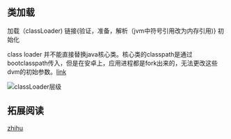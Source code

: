 ## 类加载

加载（classLoader) 链接{验证，准备，解析（jvm中符号引用改为内存引用)} 初始化

class loader 并不能直接替换java核心类。核心类的classpath是通过bootclasspath传入，但是在安卓上，应用进程都是fork出来的，无法更改这些dvm的初始参数。[link](https://stackoverflow.com/questions/39713958/is-it-possible-to-prepend-bootclasspath-for-dalvik-vm-on-android)



![classLoader层级](https://static.javatpoint.com/core/images/classloader-in-java.png)

## 拓展阅读

[zhihu](https://zhuanlan.zhihu.com/p/33509426)